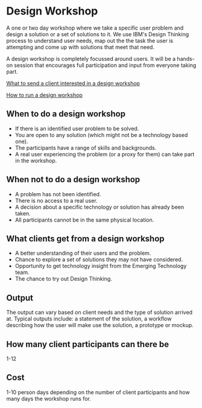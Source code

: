 # Design Workshop
A one or two day workshop where we take a specific user problem and design a solution or a set of solutions to it.  We use IBM's Design Thinking process to understand user needs, map out the the task the user is attempting and come up with solutions that meet that need.  

A design workshop is completely focussed around users.  It will be a hands-on session that encourages full participation and input from everyone taking part.

[What to send a client interested in a design workshop](external.md)

[How to run a design workshop](how-to.md)

## When to do a design workshop
* If there is an identified user problem to be solved.
* You are open to any solution (which might not be a technology based one).
* The participants have a range of skills and backgrounds.
* A real user experiencing the problem (or a proxy for them) can take part in the workshop.

## When not to do a design workshop
* A problem has not been identified.
* There is no access to a real user.
* A decision about a specific technology or solution has already been taken.
* All participants cannot be in the same physical location.

## What clients get from a design workshop
* A better understanding of their users and the problem.
* Chance to explore a set of solutions they may not have considered.
* Opportunity to get technology insight from the Emerging Technology team.
* The chance to try out Design Thinking.

## Output
The output can vary based on client needs and the type of solution arrived at. Typical outputs include: a statement of the solution, a workflow describing how the user will make use the solution, a prototype or mockup.

## How many client participants can there be
1-12

## Cost
1-10 person days depending on the number of client participants and how many days the workshop runs for.
